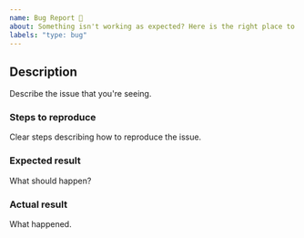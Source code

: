 ```yaml
---
name: Bug Report 🐞
about: Something isn't working as expected? Here is the right place to report.
labels: "type: bug"
---
```


<!--
  Please fill out each section below, otherwise, your issue will be closed. This info allows Project maintainers to diagnose (and fix!) your issue as quickly as possible.

  Useful Links:
  - Documentation: 
  - How to File an Issue: https://github.com/satyamyadav/github-releases/blob/master/CONTRIBUTING.md#reporting-bugs

  Before opening a new issue, please search existing issues: https://github.com/satyamyadav/github-releases/issues
-->

## Description

Describe the issue that you're seeing.

### Steps to reproduce

Clear steps describing how to reproduce the issue.


### Expected result

What should happen?

### Actual result

What happened.


